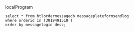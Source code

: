 localProgram
```
select * from htlordermessagedb.messageplateformsendlog
where orderid in (3019491518 ) 
order by messagelogid desc;

```
